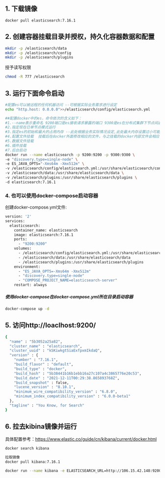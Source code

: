 ## 1. 下载镜像

```bas
docker pull elasticsearch:7.16.1
```

## 2. 创建容器挂载目录并授权，持久化容器数据和配置

```bash
mkdir -p /elasticsearch/data 
mkdir -p /elasticsearch/config 
mkdir -p /elasticsearch/plugins 
```

授予读写权限

```bash
chmod -R 777 /elasticsearch
```

## 3. 运行下面命令启动

```bash
#配置es可以被远程的任何机器访问 --可根据实际业务需求进行设定
echo "http.host: 0.0.0.0">>/elasticsearch/config/elasticsearch.yml

##配置docker中的es，命令依次的含义如下：
#1.--name表示重命名 9200端口是es接收请求暴露的端口 9300是es在分布式集群下节点间通信的端口
#2.指定现在已单节点模式运行
#3.指定es的初始和最大的占用内存 --此处根据业务实际情况设定,此处最大内存设置过小可能导致es启动失败
#4.配置文件挂载  挂载后在docker外面修改相应的文件，与之挂载的docker内部文件会相应修改
#5.数据文件挂载
#6.插件挂载
#7.后台启动
docker run --name elasticsearch -p 9200:9200 -p 9300:9300 \
-e "discovery.type=single-node" \
-e ES_JAVA_OPTS="-Xms64m -Xmx512m" \
-v /elasticsearch/config/elasticsearch.yml:/usr/share/elasticsearch/config/elasticsearch.yml \
-v /elasticsearch/data:/usr/share/elasticsearch/data \
-v /elasticsearch/plugins:/usr/share/elasticsearch/plugins \
-d elasticsearch:7.16.1
```

### 4. 也可以使用docker-compose启动容器

创建docker-compose.yml文件:

```bash
version: '2'
services:
  elasticsearch:
    container_name: elasticsearch
    image: elasticsearch:7.16.1
    ports:
      - "9200:9200"
    volumes:
      - /elasticsearch/config/elasticsearch.yml:/usr/share/elasticsearch/config/elasticsearch.yml
      - /elasticsearch/data:/usr/share/elasticsearch/data
      - /elasticsearch/plugins:/usr/share/elasticsearch/plugins
    environment:
      - "ES_JAVA_OPTS=-Xms64m -Xmx512m"
      - "discovery.type=single-node"
      - "COMPOSE_PROJECT_NAME=elasticsearch-server"
    restart: always
```

##### 使用docker-compose在docker-compose.yml所在目录启动容器

```bash
docker-compose up -d
```

## 5. 访问http://loaclhost:9200/

```bash
{
  "name" : "5b3052a25a82",
  "cluster_name" : "elasticsearch",
  "cluster_uuid" : "kSKiwkgtSiaExfpxmIkdaQ",
  "version" : {
    "number" : "7.16.1",
    "build_flavor" : "default",
    "build_type" : "docker",
    "build_hash" : "5b38441b16b1ebb16a27c107a4c3865776e20c53",
    "build_date" : "2021-12-11T00:29:38.865893768Z",
    "build_snapshot" : false,
    "lucene_version" : "8.10.1",
    "minimum_wire_compatibility_version" : "6.8.0",
    "minimum_index_compatibility_version" : "6.0.0-beta1"
  },
  "tagline" : "You Know, for Search"
}
```

## 6. 拉去kibina镜像并运行

具体配置参考：https://www.elastic.co/guide/cn/kibana/current/docker.html

```bash
docker search kibana

拉取镜像
docker pull kibana:7.16.1

docker run --name kibana -e ELASTICSEARCH_URL=http://106.15.42.148:9200/ -p 5601:5601 -d kibana:7.16.1
```

